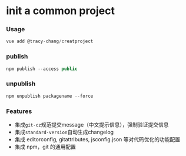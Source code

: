 # init a common project

### Usage
```js
vue add @tracy-chang/creatproject
```

### publish
```js
npm publish --access public
```

### unpublish
```js
npm unpublish packagename --force
```


### Features
* 集成`git-cz`规范提交message（中文提示信息），强制验证提交信息
* 集成`standard-version`自动生成changelog
* 集成 editorconfig, gitattributes, jsconfig.json 等对代码优化的功能配置
* 集成 npm，git 的通用配置